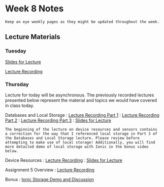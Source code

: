 Week 8 Notes
============================

```{note}
Keep an eye weekly pages as they might be updated throughout the week.
```

## Lecture Materials

### Tuesday

<a href="../resources/11_15_22-ionic_components.pdf" >Slides for Lecture</a>

[Lecture Recording](https://uci.yuja.com/V/Video?v=6338330&node=28175095&a=900750900&autoplay=1)

### Thursday

Lecture for today will be asynchronous. The previously recorded lectures presented below represent the material and topics we would have covered in class today.

Databases and Local Storage
: [Lecture Recording Part 1](https://uci.yuja.com/V/Video?v=2319170&node=8355473&a=1511514112&autoplay=1)
: [Lecture Recording Part 2](https://uci.yuja.com/V/Video?v=2319229&node=8355590&a=975540151&autoplay=1)
: [Lecture Recording Part 3](https://uci.yuja.com/V/Video?v=2319303&node=8355710&a=1787972263&autoplay=1)
: <a href="../resources/databases_local-storage.pdf" >Slides for Lecture</a>

```{note}
The beginning of the lecture on device resources and sensors contains a correction for the way that I referenced local storage in Part 3 of the Databases and Local Storage lecture. Please review before attempting to make use of local storage! Additionally, you will find more detailed demo of local storage with Ionic in the bonus video below.
```

Device Resources
: [Lecture Recording](https://uci.yuja.com/V/Video?v=6349887&node=28209225&a=800986026&autoplay=1)
: <a href="../resources/11_17_22-device_resources.pdf" >Slides for Lecture</a>

Assignment 5 Overview
: [Lecture Recording](https://uci.yuja.com/V/Video?v=6349666&node=28208720&a=805726734&autoplay=1)

Bonus
: [Ionic Storage Demo and Discussion](https://uci.yuja.com/V/Video?v=6349572&node=28208501&a=901056209&autoplay=1)
